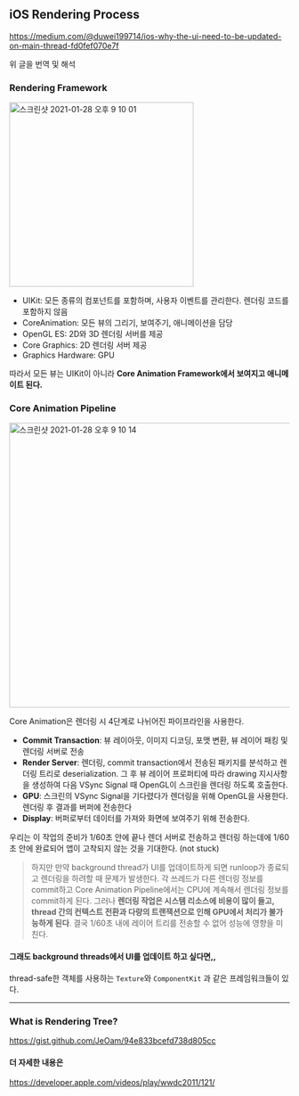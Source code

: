 ## iOS Rendering Process

https://medium.com/@duwei199714/ios-why-the-ui-need-to-be-updated-on-main-thread-fd0fef070e7f

위 글을 번역 및 해석

### Rendering Framework

<img width="331" alt="스크린샷 2021-01-28 오후 9 10 01" src="https://user-images.githubusercontent.com/62557093/106136840-30268780-61ad-11eb-889c-a9bd2ed46c34.png">

- UIKit: 모든 종류의 컴포넌트를 포함하며, 사용자 이벤트를 관리한다. 렌더링 코드를 포함하지 않음
- CoreAnimation: 모든 뷰의 그리기, 보여주기, 애니메이션을 담당
- OpenGL ES: 2D와 3D 렌더링 서버를 제공
- Core Graphics: 2D 렌더링 서버 제공
- Graphics Hardware: GPU

따라서 모든 뷰는 UIKit이 아니라 **Core Animation Framework에서 보여지고 애니메이트 된다.**



### Core Animation Pipeline

<img width="511" alt="스크린샷 2021-01-28 오후 9 10 14" src="https://user-images.githubusercontent.com/62557093/106136855-37e62c00-61ad-11eb-8c54-5f4461ee0b13.png">

Core Animation은 렌더링 시 4단계로 나뉘어진 파이프라인을 사용한다.

- **Commit Transaction**: 뷰 레이아웃, 이미지 디코딩, 포맷 변환, 뷰 레이어 패킹 및 렌더링 서버로 전송
- **Render Server**: 렌더링, commit transaction에서 전송된 패키지를 분석하고 렌더링 트리로 deserialization. 그 후 뷰 레이어 프로퍼티에 따라 drawing 지시사항을 생성하여 다음 VSync Signal 때 OpenGL이 스크린을 렌더링 하도록 호출한다.
- **GPU**: 스크린의 VSync Signal을 기다렸다가 렌더링을 위해 OpenGL을 사용한다. 렌더링 후 결과를 버퍼에 전송한다
- **Display**: 버퍼로부터 데이터를 가져와 화면에 보여주기 위해 전송한다.

우리는 이 작업의 준비가 1/60초 안에 끝나 렌더 서버로 전송하고 렌더링 하는데에 1/60초 안에 완료되어 앱이 고착되지 않는 것을 기대한다. (not stuck)

> 하지만 만약 background thread가 UI를 업데이트하게 되면 runloop가 종료되고 렌더링을 하려할 때 문제가 발생한다. 각 쓰레드가 다른 렌더링 정보를 commit하고 Core Animation Pipeline에서는 CPU에 계속해서 렌더링 정보를 commit하게 된다. 그러나 **렌더링 작업은 시스템 리소스에 비용이 많이 들고, thread 간의 컨텍스트 전환과 다량의 트랜잭션으로 인해 GPU에서 처리가 불가능하게 된다**. 결국 1/60초 내에 레이어 트리를 전송할 수 없어 성능에 영향을 미친다.



#### 그래도 background threads에서 UI를 업데이트 하고 싶다면,,

thread-safe한 객체를 사용하는 `Texture`와 `ComponentKit` 과 같은 프레임워크들이 있다.



---

### What is Rendering Tree? 

https://gist.github.com/JeOam/94e833bcefd738d805cc



#### 더 자세한 내용은

https://developer.apple.com/videos/play/wwdc2011/121/
